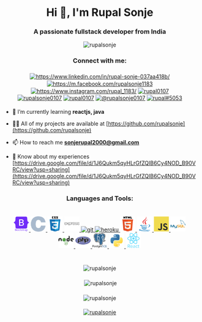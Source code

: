 <h1 align="center">Hi 👋, I'm Rupal Sonje</h1>
<h3 align="center">A passionate fullstack developer from India</h3>

<p align="center"> <img src="https://komarev.com/ghpvc/?username=rupalsonje&label=Profile%20views&color=0e13b4&style=flat" alt="rupalsonje" /> </p>

<h3 align="center">Connect with me:</h3>
<p align="center" style="padding:5px 25px;">
<a href="https://linkedin.com/in/https://www.linkedin.com/in/rupal-sonje-037aa418b/" target="blank"><img align="center" src="https://cdn.jsdelivr.net/npm/simple-icons@3.0.1/icons/linkedin.svg" alt="https://www.linkedin.com/in/rupal-sonje-037aa418b/" height="30" width="40" /></a>
<a href="https://fb.com/https://m.facebook.com/rupalsonje1183" target="blank"><img align="center" src="https://cdn.jsdelivr.net/npm/simple-icons@3.0.1/icons/facebook.svg" alt="https://m.facebook.com/rupalsonje1183" height="30" width="40" /></a>
<a href="https://instagram.com/https://www.instagram.com/rupal_1183/" target="blank"><img align="center" src="https://cdn.jsdelivr.net/npm/simple-icons@3.0.1/icons/instagram.svg" alt="https://www.instagram.com/rupal_1183/" height="30" width="40" /></a>
<a href="https://www.codechef.com/users/rupal0107" target="blank"><img align="center" src="https://cdn.jsdelivr.net/npm/simple-icons@3.1.0/icons/codechef.svg" alt="rupal0107" height="30" width="40" /></a>
<a href="https://www.hackerrank.com/rupalsonje0107" target="blank"><img align="center" src="https://cdn.jsdelivr.net/npm/simple-icons@3.0.1/icons/hackerrank.svg" alt="rupalsonje0107" height="30" width="40" /></a>
<a href="https://codeforces.com/profile/rupal0107" target="blank"><img align="center" src="https://cdn.jsdelivr.net/npm/simple-icons@3.0.1/icons/codeforces.svg" alt="rupal0107" height="30" width="40" /></a>
<a href="https://www.hackerearth.com/@rupalsonje0107" target="blank"><img align="center" src="https://cdn.jsdelivr.net/npm/simple-icons@3.0.1/icons/hackerearth.svg" alt="@rupalsonje0107" height="30" width="40" /></a>
<a href="https://discord.gg/rupal#5053" target="blank"><img align="center" src="https://cdn.jsdelivr.net/npm/simple-icons@3.0.1/icons/discord.svg" alt="rupal#5053" height="30" width="40" /></a>
</p>

- 🌱 I’m currently learning **reactjs, java**

- 👨‍💻 All of my projects are available at [https://github.com/rupalsonje](https://github.com/rupalsonje)

- 📫 How to reach me **sonjerupal2000@gmail.com**

- 📄 Know about my experiences [https://drive.google.com/file/d/1J6Qukm5qyHLrGfZQIB6Cy4NOD_B90VRC/view?usp=sharing](https://drive.google.com/file/d/1J6Qukm5qyHLrGfZQIB6Cy4NOD_B90VRC/view?usp=sharing)

<h3 align="center">Languages and Tools:</h3>
<p align="center" style="padding:20px 10px;">
<a href="https://getbootstrap.com" target="_blank"> 
  <img src="https://raw.githubusercontent.com/devicons/devicon/master/icons/bootstrap/bootstrap-plain-wordmark.svg" alt="bootstrap" width="40" height="40"/> 
</a> 
<a href="https://www.cprogramming.com/" target="_blank">
  <img src="https://raw.githubusercontent.com/devicons/devicon/master/icons/c/c-original.svg" alt="c" width="40" height="40"/>
</a> 
<a href="https://www.w3schools.com/css/" target="_blank"> 
  <img src="https://raw.githubusercontent.com/devicons/devicon/master/icons/css3/css3-original-wordmark.svg" alt="css3" width="40" height="40"/> 
</a> 
<a href="https://expressjs.com" target="_blank">
  <img src="https://raw.githubusercontent.com/devicons/devicon/master/icons/express/express-original-wordmark.svg" alt="express" width="40" height="40"/> 
</a>
<a href="https://git-scm.com/" target="_blank">
  <img src="https://www.vectorlogo.zone/logos/git-scm/git-scm-icon.svg" alt="git" width="40" height="40"/> 
</a>
<a href="https://heroku.com" target="_blank"> 
  <img src="https://www.vectorlogo.zone/logos/heroku/heroku-icon.svg" alt="heroku" width="40" height="40"/> 
</a> 
<a href="https://www.w3.org/html/" target="_blank">
 <img src="https://raw.githubusercontent.com/devicons/devicon/master/icons/html5/html5-original-wordmark.svg" alt="html5" width="40" height="40"/>
</a> 
<a href="https://www.java.com" target="_blank"> 
  <img src="https://raw.githubusercontent.com/devicons/devicon/master/icons/java/java-original.svg" alt="java" width="40" height="40"/> 
</a> 
<a href="https://developer.mozilla.org/en-US/docs/Web/JavaScript" target="_blank"> 
  <img src="https://raw.githubusercontent.com/devicons/devicon/master/icons/javascript/javascript-original.svg" alt="javascript" width="40" height="40"/> 
</a> 
<a href="https://www.mysql.com/" target="_blank"> 
  <img src="https://raw.githubusercontent.com/devicons/devicon/master/icons/mysql/mysql-original-wordmark.svg" alt="mysql" width="40" height="40"/> 
</a> 
<a href="https://nodejs.org" target="_blank"> 
  <img src="https://raw.githubusercontent.com/devicons/devicon/master/icons/nodejs/nodejs-original-wordmark.svg" alt="nodejs" width="40" height="40"/>
</a> 
<a href="https://www.php.net" target="_blank">
  <img src="https://raw.githubusercontent.com/devicons/devicon/master/icons/php/php-original.svg" alt="php" width="40" height="40"/> 
</a> 
<a href="https://www.postgresql.org" target="_blank">
 <img src="https://raw.githubusercontent.com/devicons/devicon/master/icons/postgresql/postgresql-original-wordmark.svg" alt="postgresql" width="40" height="40"/>
</a>
<a href="https://www.python.org" target="_blank">
  <img src="https://raw.githubusercontent.com/devicons/devicon/master/icons/python/python-original.svg" alt="python" width="40" height="40"/>
</a>
<a href="https://reactjs.org/" target="_blank"> 
 <img src="https://raw.githubusercontent.com/devicons/devicon/master/icons/react/react-original-wordmark.svg" alt="react" width="40" height="40"/> 
</a>                                                                                                                                    
</p>

<p align="center" style="margin:20px 10px;"><img align="center" src="https://github-readme-stats.vercel.app/api/top-langs?username=rupalsonje&show_icons=true&theme=radical&locale=en&layout=compact" alt="rupalsonje" /></p>

<p align="center" style="margin:20px 10px;">&nbsp;<img align="center" src="https://github-readme-stats.vercel.app/api?username=rupalsonje&show_icons=true&theme=radical&locale=en" alt="rupalsonje" /></p>

<p align="center" style="margin:20px 10px;"><img align="center" src="https://github-readme-streak-stats.herokuapp.com/?user=rupalsonje&theme=dark" alt="rupalsonje" /></p>

<p align="center"> <a href="https://github.com/ryo-ma/github-profile-trophy" style="padding:5px 10px;"><img src="https://github-profile-trophy.vercel.app/?username=rupalsonje" alt="rupalsonje" /></a> </p>
